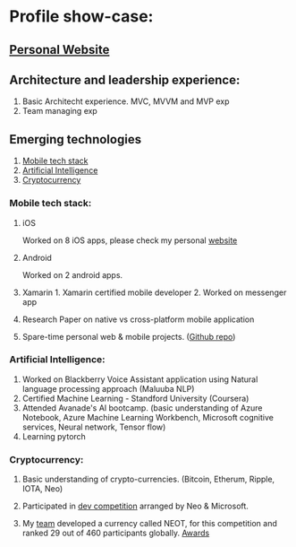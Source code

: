 # Profile show-case:

## [Personal Website](https://satishbirajdar.github.io/)

## Architecture and leadership experience:

1. Basic Architecht experience. MVC, MVVM and MVP exp
2. Team managing exp

## Emerging technologies

1. [Mobile tech stack](#mobile-tech-stack)
2. [Artificial Intelligence](#artificial-intelligence)
3. [Cryptocurrency](#cryptocurrency)


	
### Mobile tech stack:

1. iOS

   Worked on 8 iOS apps, please check my personal [website](https://satishbirajdar.github.io/)

2. Android

   Worked on 2 android apps.

3. Xamarin
		1. Xamarin certified mobile developer
		2. Worked on messenger app

4. Research Paper on native vs cross-platform mobile application

5. Spare-time personal web & mobile projects. ([Github repo](https://github.com/SatishBirajdar?tab=repositories))

### Artificial Intelligence:

1. Worked on Blackberry Voice Assistant application using Natural language processing approach (Maluuba NLP)
2. Certified Machine Learning - Standford University (Coursera)
3. Attended Avanade's AI bootcamp. (basic understanding of Azure Notebook, Azure Machine Learning Workbench, Microsoft cognitive services, Neural network, Tensor flow)
4. Learning pytorch

### Cryptocurrency:

1. Basic understanding of crypto-currencies. (Bitcoin, Etherum, Ripple, IOTA, Neo)

2. Participated in [dev competition](https://neo.org/competition.html) arranged by Neo & Microsoft. 

3. My [team](http://norchain.io/home/) developed a currency called NEOT, for this competition and ranked 29 out of 460 participants globally. [Awards](https://neo.org/awards.html) 